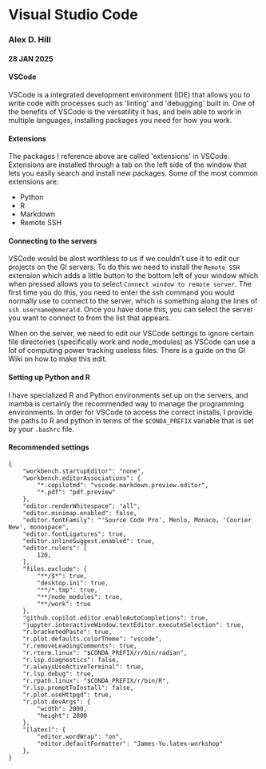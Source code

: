 # Visual Studio Code
### Alex D. Hill
#### 28 JAN 2025

#### VSCode
VSCode is a integrated development environment (IDE) that allows you to write code with processes such as 'linting' and 'debugging' built in. One of the benefits of VSCode is the versatility it has, and bein able to work in multiple languages, installing packages you need for how you work.

#### Extensions
The packages I reference above are called 'extensions' in VSCode. Extensions are installed through a tab on the left side of the window that lets you easily search and install new packages. Some of the most common extensions are:
- Python
- R
- Markdown
- Remote SSH

#### Connecting to the servers
VSCode would be alost worthless to us if we couldn't use it to edit our projects on the GI servers. To do this we need to install the `Remote SSH` extension which adds a little button to the bottom left of your window which when pressed allows you to select `Connect window to remote server`. The first time you do this, you need to enter the ssh command you would normally use to connect to the server, which is something along the lines of `ssh username@emerald`. Once you have done this, you can select the server you want to connect to from the list that appears.

When on the server, we need to edit our VSCode settings to ignore certain file directories (specifically work and node_modules) as VSCode can use a lot of computing power tracking useless files. There is a guide on the GI Wiki on how to make this edit.

#### Setting up Python and R
I have specialized R and Python environments set up on the servers, and mamba is certainly the recommended way to manage the programming environments. In order for VSCode to access the correct installs, I provide the paths to R and python in terms of the `$CONDA_PREFIX` variable that is set by your `.bashrc` file.

#### Recommended settings
```
{
    "workbench.startupEditor": "none",
    "workbench.editorAssociations": {
        "*.copilotmd": "vscode.markdown.preview.editor",
        "*.pdf": "pdf.preview"
    },
    "editor.renderWhitespace": "all",
    "editor.minimap.enabled": false,
    "editor.fontFamily": "'Source Code Pro', Menlo, Monaco, 'Courier New', monospace",
    "editor.fontLigatures": true,
    "editor.inlineSuggest.enabled": true,
    "editor.rulers": [
        120,
    ],
    "files.exclude": {
        "**/$*": true,
        "desktop.ini": true,
        "**/*.tmp": true,
        "**/node_modules": true,
        "**/work": true
    },
    "github.copilot.editor.enableAutoCompletions": true,
    "jupyter.interactiveWindow.textEditor.executeSelection": true,
    "r.bracketedPaste": true,
    "r.plot.defaults.colorTheme": "vscode",
    "r.removeLeadingComments": true,
    "r.rterm.linux": "$CONDA_PREFIX/r/bin/radian",
    "r.lsp.diagnostics": false,
    "r.alwaysUseActiveTerminal": true,
    "r.lsp.debug": true,
    "r.rpath.linux": "$CONDA_PREFIX/r/bin/R",
    "r.lsp.promptToInstall": false,
    "r.plot.useHttpgd": true,
    "r.plot.devArgs": {
        "width": 2000,
        "height": 2000
    },
    "[latex]": {
        "editor.wordWrap": "on",
        "editor.defaultFormatter": "James-Yu.latex-workshop"
    },
}
```